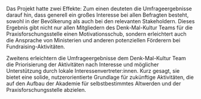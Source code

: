 Das Projekt hatte zwei Effekte: Zum einen deuteten die Umfrageergebnisse darauf hin, dass generell ein großes Interesse bei allen Befragten besteht, sowohl in der Bevölkerung als auch bei den relevanten Stakeholdern. Dieses Ergebnis gibt nicht nur allen Mitgliedern des Denk-Mal-Kultur Teams für die Praxisforschungsstelle einen Motivationsschub, sondern erleichtert auch die Ansprache von Ministerien und anderen potenziellen Förderern bei Fundraising-Aktivitäten. 


Zweitens erleichtern die Umfrageergebnisse dem Denk-Mal-Kultur Team die Priorisierung der Aktivitäten nach Interesse und möglicher Unterstützung durch lokale Interessenvertreter:innen. Kurz gesagt, sie bietet eine solide, nutzerorientierte Grundlage für zukünftige Aktivitäten, die auf den Aufbau der Akademie für selbstbestimmtes Altwerden und der Praxisforschungsstelle abzielen.